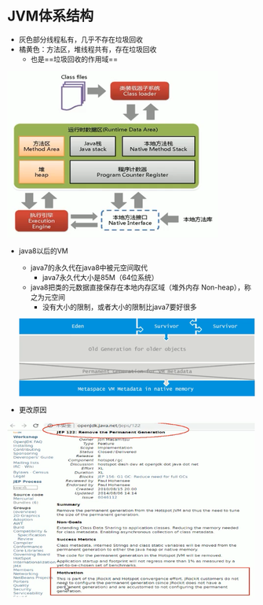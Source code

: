 # JVM体系结构

- 灰色部分线程私有，几乎不存在垃圾回收
- 橘黄色：方法区，堆线程共有，存在垃圾回收
  - 也是==垃圾回收的作用域==

![](img/19.png) 



- java8以后的VM

  - java7的永久代在java8中被元空间取代
    - java7永久代大小是85M（64位系统）
  - java8把类的元数据直接保存在本地内存区域（堆外内存 Non-heap），称之为元空间
    - 没有大小的限制，或者大小的限制比java7要好很多

  ![](img/20.png) 

- 更改原因

![](img/21.png) 


